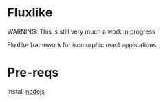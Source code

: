 # Fluxlike

WARNING: This is still very much a work in progress

Fluxlike framework for isomorphic react applications

# Pre-reqs

Install [nodejs](https://nodejs.org/)
